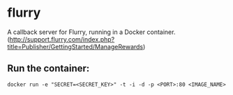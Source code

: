 flurry
======

A callback server for Flurry, running in a Docker container. 
(http://support.flurry.com/index.php?title=Publisher/GettingStarted/ManageRewards)

## Run the container:


```
docker run -e "SECRET=<SECRET_KEY>" -t -i -d -p <PORT>:80 <IMAGE_NAME>
```